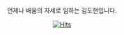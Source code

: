 <div align=center>
언제나 배움의 자세로 임하는 김도현입니다.
</div>

<div align=center>

[![Hits](https://hits.seeyoufarm.com/api/count/incr/badge.svg?url=https%3A%2F%2Fgithub.com%2Fdhyeon1320&count_bg=%2312E5F0&title_bg=%230B0093&icon=&icon_color=%23AE5454&title=hits&edge_flat=false)](https://hits.seeyoufarm.com)

</div>
<!--
**dhyeon1320/dhyeon1320** is a ✨ _special_ ✨ repository because its `README.md` (this file) appears on your GitHub profile.

Here are some ideas to get you started:

- 🔭 I’m currently working on ...
- 🌱 I’m currently learning ...
- 👯 I’m looking to collaborate on ...
- 🤔 I’m looking for help with ...
- 💬 Ask me about ...
- 📫 How to reach me: ...
- 😄 Pronouns: ...
- ⚡ Fun fact: ...
-->
